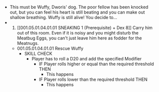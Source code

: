 - This must be Wuffy, Dworis' dog. The poor fellow has been knocked out, but you can feel his heart is still beating and you can make out shallow breathing. Wuffy is still alive! You decide to...
- 1. [[001.05.01.04.01.01 SNEAKING 1 (Prerequisite) + Dex 8]] Carry him out of this room. Even if it is noisy and you might disturb the Meatbug Eggs, you can't just leave him here as fodder for the Meatnugs.
	- 001.05.01.04.01.01 Rescue Wuffy
		- SKILL CHECK
			- Player has to roll a D20 and add the specified Modifier
				- IF Player rolls higher or equal than the required threshold THEN
					- This happens
				- IF Player rolls lower than the required threshold THEN
					- This happens